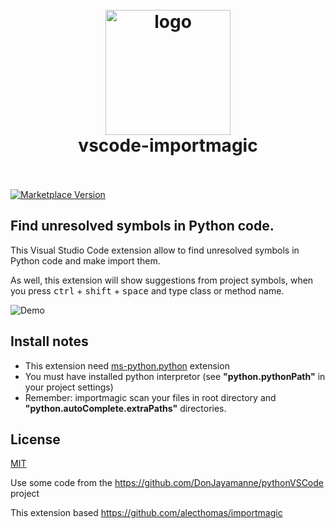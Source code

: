 <h1 align="center">
  <br>
    <img src="https://github.com/pilat/vscode-importmagic/blob/master/images/icon.png?raw=true" alt="logo" width="200">
  <br>
  vscode-importmagic
  <br>
  <br>
</h1>

[![Marketplace Version](https://vsmarketplacebadge.apphb.com/version/brainfit.vscode-importmagic.svg)](https://marketplace.visualstudio.com/items?itemName=brainfit.vscode-importmagic) 
<!-- [![Build Status](https://travis-ci.org/pilat/vscode-importmagic.svg?branch=master)](https://travis-ci.org/pilat/vscode-importmagic) -->

## Find unresolved symbols in Python code.

This Visual Studio Code extension allow to find unresolved symbols in Python code and make import them.

As well, this extension will show suggestions from project symbols, when you press <kbd>ctrl</kbd> + <kbd>shift</kbd> + <kbd>space</kbd> and type class or method name.



![Demo](https://github.com/pilat/vscode-importmagic/blob/master/images/presentation.gif?raw=true)


## Install notes
- This extension need [ms-python.python](https://marketplace.visualstudio.com/items?itemName=ms-python.python) extension
- You must have installed python interpretor (see **"python.pythonPath"** in your project settings)
- Remember: importmagic scan your files in root directory and **"python.autoComplete.extraPaths"** directories.


## License 
[MIT](LICENSE)

Use some code from the https://github.com/DonJayamanne/pythonVSCode project

This extension based https://github.com/alecthomas/importmagic
